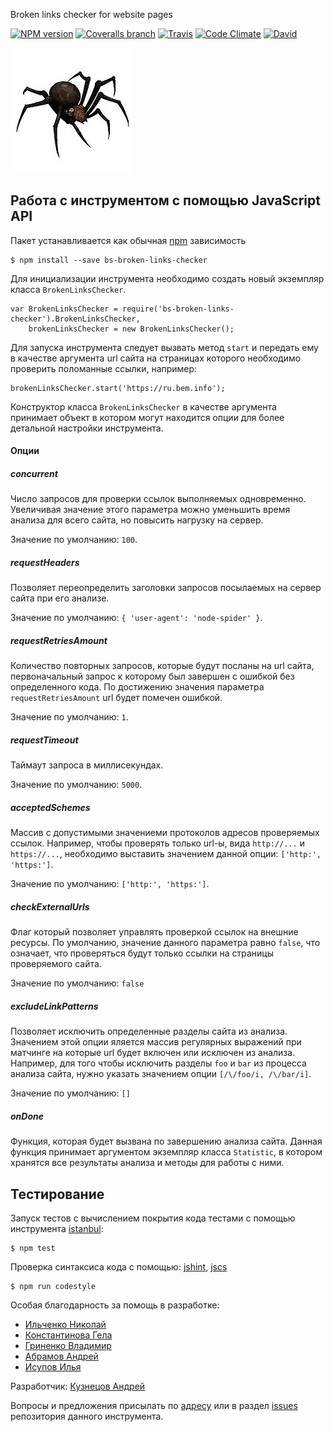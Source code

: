 <!-- # broken-links-checker -->
Broken links checker for website pages

[![NPM version](http://img.shields.io/npm/v/bs-broken-links-checker.svg?style=flat)](http://www.npmjs.org/package/bs-broken-links-checker)
[![Coveralls branch](https://img.shields.io/coveralls/bem-site/broken-links-checker/master.svg)](https://coveralls.io/r/bem-site/broken-links-checker?branch=master)
[![Travis](https://img.shields.io/travis/bem-site/broken-links-checker.svg)](https://travis-ci.org/bem-site/broken-links-checker)
[![Code Climate](https://codeclimate.com/github/bem-site/broken-links-checker/badges/gpa.svg)](https://codeclimate.com/github/bem-site/broken-links-checker)
[![David](https://img.shields.io/david/bem-site/broken-links-checker.svg)](https://david-dm.org/bem-site/broken-links-checker)

![GitHub Logo](./logo.jpg)

## Работа с инструментом  с помощью JavaScript API

Пакет устанавливается как обычная [npm](https://www.npmjs.com) зависимость
```
$ npm install --save bs-broken-links-checker
```

Для инициализации инструмента необходимо создать новый экземпляр класса `BrokenLinksChecker`.
```
var BrokenLinksChecker = require('bs-broken-links-checker').BrokenLinksChecker,
    brokenLinksChecker = new BrokenLinksChecker();
```
Для запуска инструмента следует вызвать метод `start` и передать ему в качестве аргумента url сайта на страницах
которого необходимо проверить поломанные ссылки, например:
```
brokenLinksChecker.start('https://ru.bem.info');
```
Конструктор класса `BrokenLinksChecker` в качестве аргумента принимает объект в котором могут находится опции для
более детальной настройки инструмента.

#### Опции

##### concurrent

Число запросов для проверки ссылок выполняемых одновременно. Увеличивая значение этого параметра
можно уменьшить время анализа для всего сайта, но повысить нагрузку на сервер.

Значение по умолчанию: `100`.

##### requestHeaders

Позволяет переопределить заголовки запросов посылаемых на сервер сайта при его анализе.

Значение по умолчанию: `{ 'user-agent': 'node-spider' }`.

##### requestRetriesAmount

Количество повторных запросов, которые будут посланы на url сайта, первоначальный запрос
к которому был завершен с ошибкой без определенного кода. По достижению значения параметра `requestRetriesAmount` url будет помечен ошибкой.

Значение по умолчанию: `1`.

##### requestTimeout

Таймаут запроса в миллисекундах.

Значение по умолчанию: `5000`.

##### acceptedSchemes

Массив с допустимыми значениеми протоколов адресов проверяемых ссылок. Например, чтобы проверять
только url-ы, вида `http://...` и `https://...`, необходимо выставить значением данной опции: `['http:', 'https:']`.

Значение по умолчанию: `['http:', 'https:']`.

##### checkExternalUrls

Флаг который позволяет управлять проверкой ссылок на внешние ресурсы. По умолчанию, значение
данного параметра равно `false`, что означает, что проверяться будут только ссылки на страницы проверяемого сайта.

Значение по умолчанию: `false`

##### excludeLinkPatterns

Позволяет исключить определенные разделы сайта из анализа. Значением этой опции яляется массив регулярных выражений при матчинге на которые url будет включен или исключен из анализа. Например, для того чтобы исключить разделы `foo` и `bar` из процесса анализа cайта, нужно указать значением опции
`[/\/foo/i, /\/bar/i]`.

Значение по умолчанию: `[]`

##### onDone

Функция, которая будет вызвана по завершению анализа сайта. Данная функция принимает аргументом экземпляр класса `Statistic`, в котором хранятся все результаты анализа и методы для работы с ними.

## Тестирование

Запуск тестов с вычислением покрытия кода тестами с помощью инструмента [istanbul](https://www.npmjs.com/package/istanbul):
```
$ npm test
```

Проверка синтаксиса кода с помощью:
[jshint](https://www.npmjs.com/package/jshint),
[jscs](https://www.npmjs.com/package/jscs)

```
$ npm run codestyle
```

Особая благодарность за помощь в разработке:

* [Ильченко Николай](http://github.com/tavriaforever)
* [Константинова Гела](http://github.com/gela-d)
* [Гриненко Владимир](http://github.com/tadatuta)
* [Абрамов Андрей](https://github.com/blond)
* [Исупов Илья](https://github.com/SwinX)

Разработчик: [Кузнецов Андрей](https://github.com/tormozz48)

Вопросы и предложения присылать по [адресу](mailto:andrey.kuznetsov48@yandex.ru) или в раздел [issues](https://github.com/bem-site/broken-links-checker/issues) репозитория данного инструмента.

